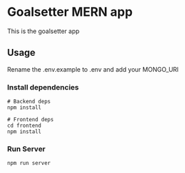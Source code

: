 # Goalsetter MERN app

This is the goalsetter app

## Usage

Rename the .env.example to .env and add your MONGO_URI

### Install dependencies

```
# Backend deps
npm install

# Frontend deps
cd frontend
npm install
```

### Run Server

```
npm run server
```


